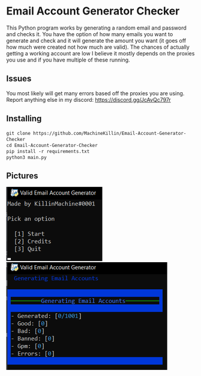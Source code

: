 # Email Account Generator Checker
This Python program works by generating a random email and password and checks it. You have the option of how many emails you want to generate and check and it will generate the amount you want (it goes off how much were created not how much are valid). The chances of actually getting a working account are low I believe it mostly depends on the proxies you use and if you have multiple of these running.

## Issues
You most likely will get many errors based off the proxies you are using. Report anything else in my discord: https://discord.gg/JcAvQc797r

## Installing
```
git clone https://github.com/MachineKillin/Email-Account-Generator-Checker
cd Email-Account-Generator-Checker
pip install -r requirements.txt
python3 main.py
```
## Pictures
![](pictures/1.png)
![](pictures/2.png) 

